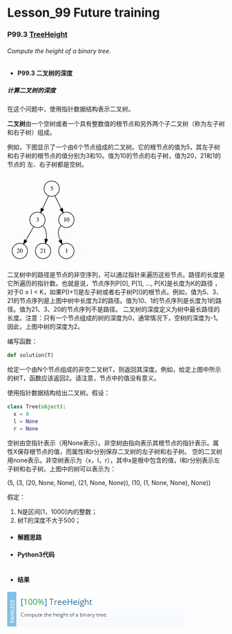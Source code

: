 # Lesson_99 Future training


### P99.3 [TreeHeight](https://app.codility.com/programmers/lessons/99-future_training/str_symmetry_point/) 

###### Compute the height of a binary tree.

* #### P99.3 二叉树的深度

#####  计算二叉树的深度

在这个问题中，使用指针数据结构表示二叉树。

**二叉树**由一个空树或者一个具有整数值的根节点和另外两个子二叉树（称为左子树和右子树）组成。

例如，下图显示了一个由6个节点组成的二叉树。它的根节点的值为5，其左子树和右子树的根节点的值分别为3和10。值为10的节点的右子树，值为20，21和1的节点的
左、右子树都是空树。

![image](https://github.com/Anfany/Codility-Lessons-By-Python3/blob/master/L99_Future%20training/99.3.1.png)

二叉树中的路径是节点的非空序列，可以通过指针来遍历这些节点。路径的长度是它所遍历的指针数。也就是说，节点序列P[0], P[1], ..., P[K]是长度为K的路径
，对于0 ≤ I < K，如果P[I+1]是左子树或者右子树P[I]的根节点。例如，值为5、3、21的节点序列是上图中树中长度为2的路径。值为10、1的节点序列是长度为1的路径。值为21、3、20的节点序列不是路径。
二叉树的深度定义为树中最长路径的长度。注意：只有一个节点组成的树的深度为0，通常情况下，空树的深度为-1。因此，上图中树的深度为2。


编写函数：
```python
def solution(T)
```

给定一个由N个节点组成的非空二叉树T，则返回其深度。例如，给定上图中所示的树T，函数应该返回2。请注意，节点中的值没有意义。

使用指针数据结构给出二叉树。假设：

```python
class Tree(object):
  x = 0
  l = None
  r = None
```

空树由空指针表示（用None表示）。非空树由指向表示其根节点的指针表示。属性X保存根节点的值，而属性l和r分别保存二叉树的左子树和右子树。
空的二叉树用none表示。非空树表示为（x，l，r），其中x是根中包含的值，l和r分别表示左子树和右子树。上图中的树可以表示为：

(5, (3, (20, None, None), (21, None, None)), (10, (1, None, None), None))

假定：
  1. N是区间[1，1000]内的整数；
  2. 树T的深度不大于500；
  
 

* #### 解题思路

 

* #### Python3代码

```python

```

* #### 结果



![image](https://github.com/Anfany/Codility-Lessons-By-Python3/blob/master/L99_Future%20training/99.3.png)
